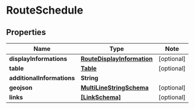 
# RouteSchedule

## Properties

Name | Type | Note
---- | ---- | ----
**displayInformations** | [**RouteDisplayInformation**](RouteDisplayInformation.md) | [optional] 
**table** | [**Table**](Table.md) | [optional] 
**additionalInformations** | **String** | 
**geojson** | [**MultiLineStringSchema**](MultiLineStringSchema.md) | [optional] 
**links** | [**[LinkSchema]**](LinkSchema.md) | [optional] 

